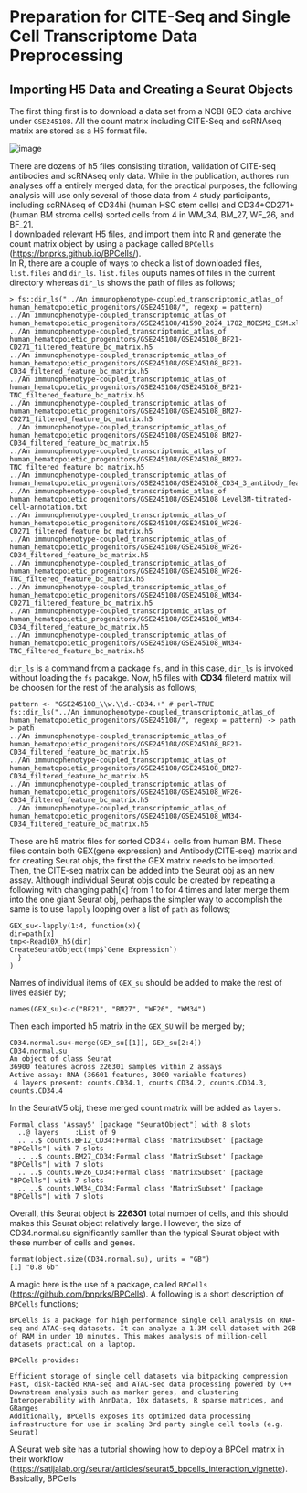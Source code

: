 # Preparation for CITE-Seq and Single Cell Transcriptome Data Preprocessing
## Importing H5 Data and Creating a Seurat Objects

The first thing first is to download a data set from a NCBI GEO data archive under ```GSE245108```.  All the count matrix including CITE-Seq and scRNAseq matrix are stored as a H5 format file.  

![image](https://github.com/user-attachments/assets/3cc504da-e8a5-434a-8308-cc6be1f310f3)

There are dozens of h5 files consisting  titration, validation of CITE-seq antibodies and scRNAseq only data.  While in the publication, authores run analyses off a entirely merged data, for the practical purposes, the following analysis will use only several of those data from 4 study participants,  including scRNAseq of CD34hi (human HSC stem cells) and CD34+CD271+ (human BM stroma cells) sorted cells from 4 in WM_34, BM_27, WF_26, and BF_21.  
I downloaded relevant H5 files, and import them into R and generate the count matrix object by using a package called ```BPCells``` (https://bnprks.github.io/BPCells/).   
In R, there are a couple of ways to check a list of downloaded files, ```list.files``` and ```dir_ls```.  ```list.files``` ouputs names of files in the current directory whereas ```dir_ls``` shows the path of files as follows;
```
> fs::dir_ls("../An immunophenotype-coupled_transcriptomic_atlas_of human_hematopoietic_progenitors/GSE245108/", regexp = pattern) 
../An immunophenotype-coupled_transcriptomic_atlas_of human_hematopoietic_progenitors/GSE245108/41590_2024_1782_MOESM2_ESM.xlsx
../An immunophenotype-coupled_transcriptomic_atlas_of human_hematopoietic_progenitors/GSE245108/GSE245108_BF21-CD271_filtered_feature_bc_matrix.h5
../An immunophenotype-coupled_transcriptomic_atlas_of human_hematopoietic_progenitors/GSE245108/GSE245108_BF21-CD34_filtered_feature_bc_matrix.h5
../An immunophenotype-coupled_transcriptomic_atlas_of human_hematopoietic_progenitors/GSE245108/GSE245108_BF21-TNC_filtered_feature_bc_matrix.h5
../An immunophenotype-coupled_transcriptomic_atlas_of human_hematopoietic_progenitors/GSE245108/GSE245108_BM27-CD271_filtered_feature_bc_matrix.h5
../An immunophenotype-coupled_transcriptomic_atlas_of human_hematopoietic_progenitors/GSE245108/GSE245108_BM27-CD34_filtered_feature_bc_matrix.h5
../An immunophenotype-coupled_transcriptomic_atlas_of human_hematopoietic_progenitors/GSE245108/GSE245108_BM27-TNC_filtered_feature_bc_matrix.h5
../An immunophenotype-coupled_transcriptomic_atlas_of human_hematopoietic_progenitors/GSE245108/GSE245108_CD34_3_antibody_features.csv.gz
../An immunophenotype-coupled_transcriptomic_atlas_of human_hematopoietic_progenitors/GSE245108/GSE245108_Level3M-titrated-cell-annotation.txt
../An immunophenotype-coupled_transcriptomic_atlas_of human_hematopoietic_progenitors/GSE245108/GSE245108_WF26-CD271_filtered_feature_bc_matrix.h5
../An immunophenotype-coupled_transcriptomic_atlas_of human_hematopoietic_progenitors/GSE245108/GSE245108_WF26-CD34_filtered_feature_bc_matrix.h5
../An immunophenotype-coupled_transcriptomic_atlas_of human_hematopoietic_progenitors/GSE245108/GSE245108_WF26-TNC_filtered_feature_bc_matrix.h5
../An immunophenotype-coupled_transcriptomic_atlas_of human_hematopoietic_progenitors/GSE245108/GSE245108_WM34-CD271_filtered_feature_bc_matrix.h5
../An immunophenotype-coupled_transcriptomic_atlas_of human_hematopoietic_progenitors/GSE245108/GSE245108_WM34-CD34_filtered_feature_bc_matrix.h5
../An immunophenotype-coupled_transcriptomic_atlas_of human_hematopoietic_progenitors/GSE245108/GSE245108_WM34-TNC_filtered_feature_bc_matrix.h5
```
```dir_ls``` is a command from a package ```fs```, and in this case, ```dir_ls``` is invoked without loading the ```fs``` pacakge.  Now, h5 files with **CD34** fileterd matrix will be choosen for the rest of the analysis as follows;
```
pattern <- "GSE245108_\\w.\\d.-CD34.+" # perl=TRUE
fs::dir_ls("../An immunophenotype-coupled_transcriptomic_atlas_of human_hematopoietic_progenitors/GSE245108/", regexp = pattern) -> path
> path
../An immunophenotype-coupled_transcriptomic_atlas_of human_hematopoietic_progenitors/GSE245108/GSE245108_BF21-CD34_filtered_feature_bc_matrix.h5
../An immunophenotype-coupled_transcriptomic_atlas_of human_hematopoietic_progenitors/GSE245108/GSE245108_BM27-CD34_filtered_feature_bc_matrix.h5
../An immunophenotype-coupled_transcriptomic_atlas_of human_hematopoietic_progenitors/GSE245108/GSE245108_WF26-CD34_filtered_feature_bc_matrix.h5
../An immunophenotype-coupled_transcriptomic_atlas_of human_hematopoietic_progenitors/GSE245108/GSE245108_WM34-CD34_filtered_feature_bc_matrix.h5
```
These are h5 matrix files for sorted CD34+ cells from human BM.  These files contain both GEX(gene expression) and Antibody(CITE-seq) matrix and for creating Seurat objs, the first the GEX matrix needs to be imported.  Then, the CITE-seq matrix can be added into the Seurat obj as an new assay.  Although individual Seurat objs could be created by repeating a following with changing path[x] from 1 to for 4 times and later merge them into the one giant Seurat obj, perhaps the simpler way to accomplish the same is to use ```lapply``` looping over a list of ```path``` as follows;
```
GEX_su<-lapply(1:4, function(x){
dir=path[x]
tmp<-Read10X_h5(dir)
CreateSeuratObject(tmp$`Gene Expression`)
  }
)
```
Names of individual items of ```GEX_su``` should be added to make the rest of lives easier  by;
```
names(GEX_su)<-c("BF21", "BM27", "WF26", "WM34")
```
Then each imported h5 matrix in the ```GEX_SU``` will be merged by;
```
CD34.normal.su<-merge(GEX_su[[1]], GEX_su[2:4])
CD34.normal.su
An object of class Seurat 
36900 features across 226301 samples within 2 assays 
Active assay: RNA (36601 features, 3000 variable features)
 4 layers present: counts.CD34.1, counts.CD34.2, counts.CD34.3, counts.CD34.4
```
In the SeuratV5 obj, these merged count matrix will be added as ```layers```.  
```
Formal class 'Assay5' [package "SeuratObject"] with 8 slots
  ..@ layers    :List of 9
  .. ..$ counts.BF12_CD34:Formal class 'MatrixSubset' [package "BPCells"] with 7 slots
  .. ..$ counts.BM27_CD34:Formal class 'MatrixSubset' [package "BPCells"] with 7 slots
  .. ..$ counts.WF26_CD34:Formal class 'MatrixSubset' [package "BPCells"] with 7 slots
  .. ..$ counts.WM34_CD34:Formal class 'MatrixSubset' [package "BPCells"] with 7 slots
```
Overall, this Seurat object is **226301** total number of cells, and this should makes this Seurat object relatively large. However, the size of CD34.normal.su significantly samller than the typical Seurat object with these number of cells and genes.  
```
format(object.size(CD34.normal.su), units = "GB")
[1] "0.8 Gb"
```
A magic here is the use of a package, called ```BPCells``` (https://github.com/bnprks/BPCells).  A following is a short description of ```BPCells``` functions;
```
BPCells is a package for high performance single cell analysis on RNA-seq and ATAC-seq datasets. It can analyze a 1.3M cell dataset with 2GB of RAM in under 10 minutes. This makes analysis of million-cell datasets practical on a laptop.

BPCells provides:

Efficient storage of single cell datasets via bitpacking compression
Fast, disk-backed RNA-seq and ATAC-seq data processing powered by C++
Downstream analysis such as marker genes, and clustering
Interoperability with AnnData, 10x datasets, R sparse matrices, and GRanges
Additionally, BPCells exposes its optimized data processing infrastructure for use in scaling 3rd party single cell tools (e.g. Seurat)
```
A Seurat web site has a tutorial showing how to deploy a BPCell matrix in their workflow (https://satijalab.org/seurat/articles/seurat5_bpcells_interaction_vignette).  Basically, BPCells



